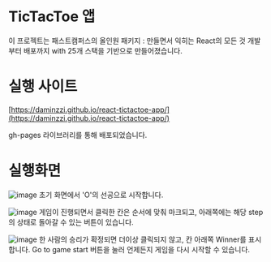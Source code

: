 # TicTacToe 앱

이 프로젝트는 패스트캠퍼스의 올인원 패키지 : 만들면서 익히는 React의 모든 것 개발부터 배포까지 with 25개 스택을 기반으로 만들어졌습니다.

# 실행 사이트
[https://daminzzi.github.io/react-tictactoe-app/](https://daminzzi.github.io/react-tictactoe-app/)

gh-pages 라이브러리를 통해 배포되었습니다.

# 실행화면
![image](https://github.com/daminzzi/react-tictactoe-app/assets/106113850/f52e5c54-07ab-4883-ae02-3431c549f71e)
초기 화면에서 'O'의 선공으로 시작합니다.

![image](https://github.com/daminzzi/react-tictactoe-app/assets/106113850/55d02ce1-a85e-4026-b29c-9018a7f95975)
게임이 진행되면서 클릭한 칸은 순서에 맞춰 마크되고, 아래쪽에는 해당 step의 상태로 돌아갈 수 있는 버튼이 있습니다.

![image](https://github.com/daminzzi/react-tictactoe-app/assets/106113850/b630f1ad-ecca-4726-b6c3-ff7aeed37650)
한 사람의 승리가 확정되면 더이상 클릭되지 않고, 칸 아래쪽 Winner를 표시합니다.
Go to game start 버튼을 눌러 언제든지 게임을 다시 시작할 수 있습니다.
